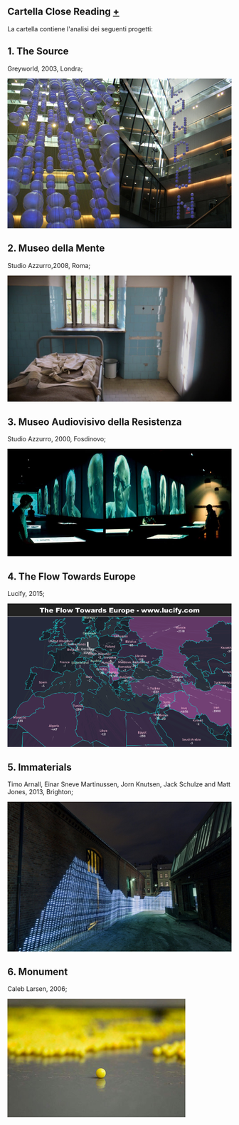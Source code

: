 ## Cartella Close Reading [+](https://github.com/Francesca1996/archive/blob/master/Francesca1996/close_reading/casi_studio.md)

La cartella contiene l'analisi dei seguenti progetti:


## 1. The Source
Greyworld, 2003, Londra;

![the source](https://github.com/Francesca1996/archive/blob/master/Francesca1996/close_reading/1_theSource.jpg)



## 2. Museo della Mente
Studio Azzurro,2008, Roma;

![the source](https://github.com/Francesca1996/archive/blob/master/Francesca1996/close_reading/2_%20museodellamente.jpg)



## 3. Museo Audiovisivo della Resistenza 
Studio Azzurro, 2000, Fosdinovo;

![the source](https://github.com/Francesca1996/archive/blob/master/Francesca1996/close_reading/3_%20MuseoResistenza%20.jpg)



## 4. The Flow Towards Europe
Lucify, 2015;

![the source](https://github.com/Francesca1996/archive/blob/master/Francesca1996/close_reading/4_theFlow.jpg)



## 5. Immaterials
Timo Arnall, Einar Sneve Martinussen, Jorn Knutsen, Jack Schulze and Matt Jones, 2013, Brighton;

![the source](https://github.com/Francesca1996/archive/blob/master/Francesca1996/close_reading/5_Light.jpg)



## 6. Monument 
Caleb Larsen, 2006;

![the source](https://github.com/Francesca1996/archive/blob/master/Francesca1996/close_reading/6_monument.jpg)
